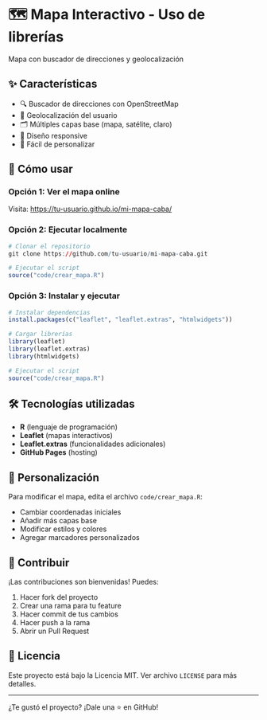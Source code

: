 # 🗺️ Mapa Interactivo - Uso de librerías 

Mapa con buscador de direcciones y geolocalización

## ✨ Características

- 🔍 Buscador de direcciones con OpenStreetMap
- 📍 Geolocalización del usuario
- 🗂️ Múltiples capas base (mapa, satélite, claro)
- 📱 Diseño responsive
- 🎨 Fácil de personalizar

## 🚀 Cómo usar

### Opción 1: Ver el mapa online
Visita: https://tu-usuario.github.io/mi-mapa-caba/

### Opción 2: Ejecutar localmente

```r
# Clonar el repositorio
git clone https://github.com/tu-usuario/mi-mapa-caba.git

# Ejecutar el script
source("code/crear_mapa.R")
```

### Opción 3: Instalar y ejecutar

```r
# Instalar dependencias
install.packages(c("leaflet", "leaflet.extras", "htmlwidgets"))

# Cargar librerías
library(leaflet)
library(leaflet.extras)
library(htmlwidgets)

# Ejecutar el script
source("code/crear_mapa.R")
```

## 🛠️ Tecnologías utilizadas

- **R** (lenguaje de programación)
- **Leaflet** (mapas interactivos)
- **Leaflet.extras** (funcionalidades adicionales)
- **GitHub Pages** (hosting)

## 📝 Personalización

Para modificar el mapa, edita el archivo `code/crear_mapa.R`:

- Cambiar coordenadas iniciales
- Añadir más capas base
- Modificar estilos y colores
- Agregar marcadores personalizados

## 🤝 Contribuir

¡Las contribuciones son bienvenidas! Puedes:

1. Hacer fork del proyecto
2. Crear una rama para tu feature
3. Hacer commit de tus cambios
4. Hacer push a la rama
5. Abrir un Pull Request

## 📄 Licencia

Este proyecto está bajo la Licencia MIT. Ver archivo `LICENSE` para más detalles.

---

¿Te gustó el proyecto? ¡Dale una ⭐ en GitHub!

